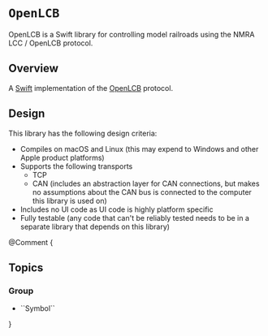 # ``OpenLCB``

OpenLCB is a Swift library for controlling model railroads using the NMRA LCC / OpenLCB protocol.

## Overview

A [Swift](https://swift.org) implementation of the [OpenLCB](https://openlcb.org) protocol.

## Design

This library has the following design criteria:

- Compiles on macOS and Linux (this may expend to Windows and other Apple product platforms)
- Supports the following transports
    - TCP
    - CAN (includes an abstraction layer for CAN connections, but makes no assumptions about the CAN bus is connected to
          the computer this library is used on)
- Includes no UI code as UI code is highly platform specific
- Fully testable (any code that can't be reliably tested needs to be in a separate library that depends on this library)

@Comment {
## Topics

### <!--@START_MENU_TOKEN@-->Group<!--@END_MENU_TOKEN@-->

- <!--@START_MENU_TOKEN@-->``Symbol``<!--@END_MENU_TOKEN@-->
}
